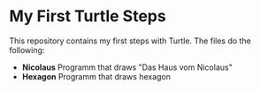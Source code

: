 # My First Turtle Steps

This repository contains my first steps with Turtle. The files do the following:
- **Nicolaus** Programm that draws "Das Haus vom Nicolaus"
- **Hexagon** Programm that draws hexagon
